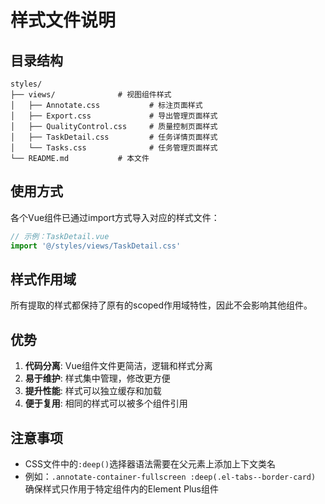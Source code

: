# 样式文件说明

## 目录结构

```
styles/
├── views/              # 视图组件样式
│   ├── Annotate.css           # 标注页面样式
│   ├── Export.css             # 导出管理页面样式
│   ├── QualityControl.css     # 质量控制页面样式
│   ├── TaskDetail.css         # 任务详情页面样式
│   └── Tasks.css              # 任务管理页面样式
└── README.md           # 本文件
```

## 使用方式

各个Vue组件已通过import方式导入对应的样式文件：

```javascript
// 示例：TaskDetail.vue
import '@/styles/views/TaskDetail.css'
```

## 样式作用域

所有提取的样式都保持了原有的scoped作用域特性，因此不会影响其他组件。

## 优势

1. **代码分离**: Vue组件文件更简洁，逻辑和样式分离
2. **易于维护**: 样式集中管理，修改更方便
3. **提升性能**: 样式可以独立缓存和加载
4. **便于复用**: 相同的样式可以被多个组件引用

## 注意事项

- CSS文件中的`:deep()`选择器语法需要在父元素上添加上下文类名
- 例如：`.annotate-container-fullscreen :deep(.el-tabs--border-card)` 确保样式只作用于特定组件内的Element Plus组件

